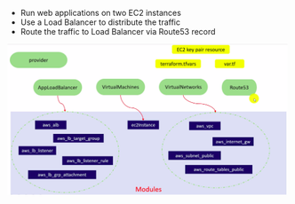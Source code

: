 - Run web applications on two EC2 instances
- Use a Load Balancer to distribute the traffic
- Route the traffic to Load Balancer via Route53 record
 
![alt text](https://github.com/sonlh-0262/deploy-repo/blob/master/docs/assets/Screenshot%20from%202022-01-04%2011-29-13.png)
